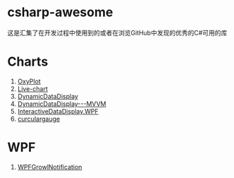 # csharp-awesome
这是汇集了在开发过程中使用到的或者在浏览GitHub中发现的优秀的C#可用的库

# Charts
 1. [OxyPlot](https://github.com/oxyplot/oxyplot)
 2. [Live-chart](https://github.com/Live-Charts/Live-Charts)
 3. [DynamicDataDisplay](https://github.com/dotnetprojects/DynamicDataDisplay)
 4. [DynamicDataDisplay---MVVM](https://github.com/hanzhw/DynamicDataDisplay---MVVM)
 5. [InteractiveDataDisplay.WPF](https://github.com/microsoft/InteractiveDataDisplay.WPF)
 6. [curculargauge]()
# WPF
 1. [WPFGrowlNotification](https://github.com/IvanLeonenko/WPFGrowlNotification)
